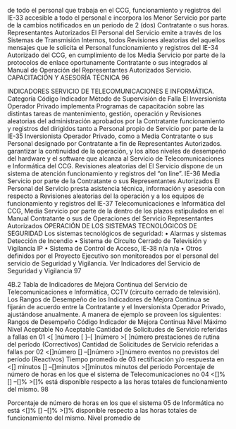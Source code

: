 de todo el personal que trabaja en el CCG, funcionamiento y registros del
IE-33 accesible a todo el personal e incorpora los Menor Servicio por parte de la
cambios notificados en un periodo de 2 (dos) Contratante o sus
horas. Representantes Autorizados
El Personal del Servicio emite a través de los
Sistemas de Transmisión Internos, todos Revisiones aleatorias del
aquellos mensajes que le solicita el Personal funcionamiento y registros del
IE-34 Autorizado del CCG, en cumplimiento de los Media Servicio por parte de la
protocolos de enlace oportunamente Contratante o sus
integrados al Manual de Operación del Representantes Autorizados
Servicio.
CAPACITACIÓN Y ASESORÍA TÉCNICA
96

INDICADORES SERVICIO DE TELECOMUNICACIONES E INFORMÁTICA.
Categoría
Código Indicador Método de Supervisión
de Falla
El Inversionista Operador Privado implementa
Programas de capacitación sobre las distintas
tareas de mantenimiento, gestión, operación y
Revisiones aleatorias del
administración aprobados por la Contratante
funcionamiento y registros del
dirigidos tanto a Personal propio de
Servicio por parte de la
IE-35 Inversionista Operador Privado, como a Media
Contratante o sus
Personal designado por Contratante a fin de
Representantes Autorizados.
garantizar la continuidad de la operación, y los
altos niveles de desempeño del hardware y el
software que alcanza al Servicio de
Telecomunicaciones e Informática del CCG.
Revisiones aleatorias del
El Servicio dispone de un sistema de atención
funcionamiento y registros del
“on line”.
IE-36 Media Servicio por parte de la
Contratante o sus
Representantes Autorizados
El Personal del Servicio presta asistencia
técnica, información y asesoría con respecto a Revisiones aleatorias del
la operación y a los equipos de funcionamiento y registros del
IE-37 Telecomunicaciones e Informática del CCG, Media Servicio por parte de la
dentro de los plazos estipulados en el Manual Contratante o sus
de Operaciones del Servicio Representantes Autorizados
OPERACIÓN DE LOS SISTEMAS TECNOLÓGICOS DE SEGURIDAD
Los sistemas tecnológicos de seguridad:
• Alarmas y sistemas Detección de
Incendio
• Sistema de Circuito Cerrado de
Televisión y Vigilancia IP
• Sistema de Control de Acceso,
IE-38 n/a n/a
• Otros definidos por el Proyecto
Ejecutivo
son monitoreados por el personal del servicio
de Seguridad y Vigilancia.
Ver Indicadores del Servicio de Seguridad y
Vigilancia
97

4B.2 Tabla de Indicadores de Mejora Continua del Servicio de Telecomunicaciones e
Informática, CCTV (circuito cerrado de televisión).
Los Rangos de Desempeño de los Indicadores de Mejora Continua se fijarán de acuerdo entre la
Contratante y el Inversionista Operador Privado, ajustándose anualmente.
A manera de ejemplo se proveen los siguientes:
Rangos de Desempeño
Código Indicador de Mejora Continua
Nivel Máximo Nivel Aceptable No Aceptable
Cantidad de Solicitudes de
Servicio referidas a fallas en
01 <[ ]número [ ]–[ ]número >[ ]número
prestaciones de rutina del
período (Correctivos)
Cantidad de Solicitudes de
Servicio referidas a fallas por
02 <[]número [] –[]número >[]número
eventos no previstos del
período (Reactivos)
Tiempo promedio de
03 rectificación y/o respuesta en <[] minutos [] –[]minutos >[]minutos
minutos del período
Porcentaje de número de
horas en los que el sistema
de Telecomunicaciones no
04 <[]% [] –[]% >[]%
está disponible respecto a las
horas totales de
funcionamiento del mismo.
98

Porcentaje de número de
horas en los que el sistema
05 de Informática no está <[]% [] –[]% >[]%
disponible respecto a las
horas totales de
funcionamiento del mismo.
Nivel promedio de
